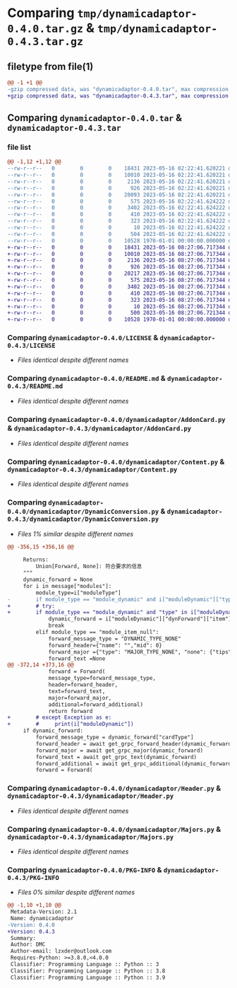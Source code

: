 # Comparing `tmp/dynamicadaptor-0.4.0.tar.gz` & `tmp/dynamicadaptor-0.4.3.tar.gz`

## filetype from file(1)

```diff
@@ -1 +1 @@
-gzip compressed data, was "dynamicadaptor-0.4.0.tar", max compression
+gzip compressed data, was "dynamicadaptor-0.4.3.tar", max compression
```

## Comparing `dynamicadaptor-0.4.0.tar` & `dynamicadaptor-0.4.3.tar`

### file list

```diff
@@ -1,12 +1,12 @@
--rw-r--r--   0        0        0    18431 2023-05-16 02:22:41.620221 dynamicadaptor-0.4.0/LICENSE
--rw-r--r--   0        0        0    10010 2023-05-16 02:22:41.620221 dynamicadaptor-0.4.0/README.md
--rw-r--r--   0        0        0     2136 2023-05-16 02:22:41.620221 dynamicadaptor-0.4.0/dynamicadaptor/AddonCard.py
--rw-r--r--   0        0        0      926 2023-05-16 02:22:41.620221 dynamicadaptor-0.4.0/dynamicadaptor/Content.py
--rw-r--r--   0        0        0    20093 2023-05-16 02:22:41.620221 dynamicadaptor-0.4.0/dynamicadaptor/DynamicConversion.py
--rw-r--r--   0        0        0      575 2023-05-16 02:22:41.624222 dynamicadaptor-0.4.0/dynamicadaptor/Header.py
--rw-r--r--   0        0        0     3402 2023-05-16 02:22:41.624222 dynamicadaptor-0.4.0/dynamicadaptor/Majors.py
--rw-r--r--   0        0        0      410 2023-05-16 02:22:41.624222 dynamicadaptor-0.4.0/dynamicadaptor/Message.py
--rw-r--r--   0        0        0      323 2023-05-16 02:22:41.624222 dynamicadaptor-0.4.0/dynamicadaptor/Repost.py
--rw-r--r--   0        0        0       10 2023-05-16 02:22:41.624222 dynamicadaptor-0.4.0/dynamicadaptor/__init__.py
--rw-r--r--   0        0        0      504 2023-05-16 02:22:41.624222 dynamicadaptor-0.4.0/pyproject.toml
--rw-r--r--   0        0        0    10528 1970-01-01 00:00:00.000000 dynamicadaptor-0.4.0/PKG-INFO
+-rw-r--r--   0        0        0    18431 2023-05-16 08:27:06.717344 dynamicadaptor-0.4.3/LICENSE
+-rw-r--r--   0        0        0    10010 2023-05-16 08:27:06.717344 dynamicadaptor-0.4.3/README.md
+-rw-r--r--   0        0        0     2136 2023-05-16 08:27:06.717344 dynamicadaptor-0.4.3/dynamicadaptor/AddonCard.py
+-rw-r--r--   0        0        0      926 2023-05-16 08:27:06.717344 dynamicadaptor-0.4.3/dynamicadaptor/Content.py
+-rw-r--r--   0        0        0    20217 2023-05-16 08:27:06.717344 dynamicadaptor-0.4.3/dynamicadaptor/DynamicConversion.py
+-rw-r--r--   0        0        0      575 2023-05-16 08:27:06.717344 dynamicadaptor-0.4.3/dynamicadaptor/Header.py
+-rw-r--r--   0        0        0     3402 2023-05-16 08:27:06.717344 dynamicadaptor-0.4.3/dynamicadaptor/Majors.py
+-rw-r--r--   0        0        0      410 2023-05-16 08:27:06.717344 dynamicadaptor-0.4.3/dynamicadaptor/Message.py
+-rw-r--r--   0        0        0      323 2023-05-16 08:27:06.717344 dynamicadaptor-0.4.3/dynamicadaptor/Repost.py
+-rw-r--r--   0        0        0       10 2023-05-16 08:27:06.717344 dynamicadaptor-0.4.3/dynamicadaptor/__init__.py
+-rw-r--r--   0        0        0      500 2023-05-16 08:27:06.721344 dynamicadaptor-0.4.3/pyproject.toml
+-rw-r--r--   0        0        0    10528 1970-01-01 00:00:00.000000 dynamicadaptor-0.4.3/PKG-INFO
```

### Comparing `dynamicadaptor-0.4.0/LICENSE` & `dynamicadaptor-0.4.3/LICENSE`

 * *Files identical despite different names*

### Comparing `dynamicadaptor-0.4.0/README.md` & `dynamicadaptor-0.4.3/README.md`

 * *Files identical despite different names*

### Comparing `dynamicadaptor-0.4.0/dynamicadaptor/AddonCard.py` & `dynamicadaptor-0.4.3/dynamicadaptor/AddonCard.py`

 * *Files identical despite different names*

### Comparing `dynamicadaptor-0.4.0/dynamicadaptor/Content.py` & `dynamicadaptor-0.4.3/dynamicadaptor/Content.py`

 * *Files identical despite different names*

### Comparing `dynamicadaptor-0.4.0/dynamicadaptor/DynamicConversion.py` & `dynamicadaptor-0.4.3/dynamicadaptor/DynamicConversion.py`

 * *Files 1% similar despite different names*

```diff
@@ -356,15 +356,16 @@
 
     Returns:
         Union[Forward, None]: 符合要求的信息
     """
     dynamic_forward = None
     for i in message["modules"]:
         module_type=i["moduleType"]
-        if module_type == "module_dynamic" and i["moduleDynamic"]["type"]=="mdl_dyn_forward":
+        # try:
+        if module_type == "module_dynamic" and "type" in i["moduleDynamic"] and i["moduleDynamic"]["type"]=="mdl_dyn_forward":
             dynamic_forward = i["moduleDynamic"]["dynForward"]["item"]
             break
         elif module_type == "module_item_null":
             forward_message_type = "DYNAMIC_TYPE_NONE"
             forward_header={"name": "","mid": 0}
             forward_major ={"type": "MAJOR_TYPE_NONE", "none": {"tips":i["moduleItemNull"]["text"]}}
             forward_text =None
@@ -372,14 +373,16 @@
             forward = Forward(
             message_type=forward_message_type,
             header=forward_header,
             text=forward_text,
             major=forward_major,
             additional=forward_additional)
             return forward
+        # except Exception as e:
+        #     print(i["moduleDynamic"])
     if dynamic_forward:
         forward_message_type = dynamic_forward["cardType"]
         forward_header = await get_grpc_forward_header(dynamic_forward)
         forward_major = await get_grpc_major(dynamic_forward)
         forward_text = await get_grpc_text(dynamic_forward)
         forward_additional = await get_grpc_additional(dynamic_forward)
         forward = Forward(
```

### Comparing `dynamicadaptor-0.4.0/dynamicadaptor/Header.py` & `dynamicadaptor-0.4.3/dynamicadaptor/Header.py`

 * *Files identical despite different names*

### Comparing `dynamicadaptor-0.4.0/dynamicadaptor/Majors.py` & `dynamicadaptor-0.4.3/dynamicadaptor/Majors.py`

 * *Files identical despite different names*

### Comparing `dynamicadaptor-0.4.0/PKG-INFO` & `dynamicadaptor-0.4.3/PKG-INFO`

 * *Files 0% similar despite different names*

```diff
@@ -1,10 +1,10 @@
 Metadata-Version: 2.1
 Name: dynamicadaptor
-Version: 0.4.0
+Version: 0.4.3
 Summary: 
 Author: DMC
 Author-email: lzxder@outlook.com
 Requires-Python: >=3.8.0,<4.0.0
 Classifier: Programming Language :: Python :: 3
 Classifier: Programming Language :: Python :: 3.8
 Classifier: Programming Language :: Python :: 3.9
```

